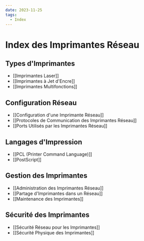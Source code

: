 ```yaml
---
date: 2023-11-25
tags:
  - Index
---
```

# Index des Imprimantes Réseau

## Types d'Imprimantes
- [[Imprimantes Laser]]
- [[Imprimantes à Jet d'Encre]]
- [[Imprimantes Multifonctions]]

## Configuration Réseau
- [[Configuration d'une Imprimante Réseau]]
- [[Protocoles de Communication des Imprimantes Réseau]]
- [[Ports Utilisés par les Imprimantes Réseau]]

## Langages d'Impression
- [[PCL (Printer Command Language)]]
- [[PostScript]]


## Gestion des Imprimantes
- [[Administration des Imprimantes Réseau]]
- [[Partage d'Imprimantes dans un Réseau]]
- [[Maintenance des Imprimantes]]

## Sécurité des Imprimantes
- [[Sécurité Réseau pour les Imprimantes]]
- [[Sécurité Physique des Imprimantes]]
